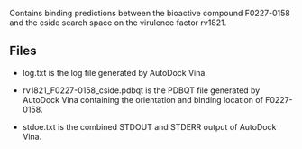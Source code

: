 Contains binding predictions between the bioactive compound F0227-0158 and the cside search space on the virulence factor rv1821.

## Files

- log.txt is the log file generated by AutoDock Vina.

- rv1821_F0227-0158_cside.pdbqt is the PDBQT file generated by AutoDock Vina containing the orientation and binding location of F0227-0158.

- stdoe.txt is the combined STDOUT and STDERR output of AutoDock Vina.

